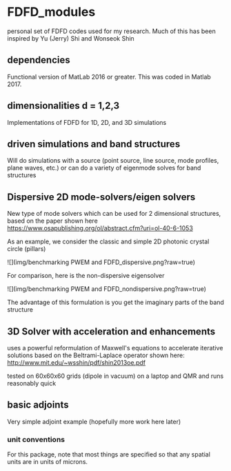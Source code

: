 # FDFD_modules
personal set of FDFD codes used for my research. Much of this has been inspired by Yu (Jerry) Shi and Wonseok Shin

## dependencies
Functional version of MatLab 2016 or greater. This was coded in Matlab 2017.

## dimensionalities d = 1,2,3
Implementations of FDFD for 1D, 2D, and 3D simulations

## driven simulations and band structures
Will do simulations with a source (point source, line source, mode profiles, plane waves, etc.) or can do a variety of eigenmode solves for band structures

## Dispersive 2D mode-solvers/eigen solvers
New type of mode solvers which can be used for 2 dimensional structures, based on the paper shown here
https://www.osapublishing.org/ol/abstract.cfm?uri=ol-40-6-1053

As an example, we consider the classic and simple 2D photonic crystal circle (pillars)

![](img/benchmarking PWEM and FDFD_dispersive.png?raw=true)

For comparison, here is the non-dispersive eigensolver

![](img/benchmarking PWEM and FDFD_nondispersive.png?raw=true)

The advantage of this formulation is you get the imaginary parts of the band structure 

## 3D Solver with acceleration and enhancements
uses a powerful reformulation of Maxwell's equations to accelerate iterative solutions based on the Beltrami-Laplace operator shown here: http://www.mit.edu/~wsshin/pdf/shin2013oe.pdf

tested on 60x60x60 grids (dipole in vacuum) on a laptop and QMR and runs reasonably quick

## basic adjoints
Very simple adjoint example (hopefully more work here later)

### unit conventions
For this package, note that most things are specified so that any spatial units are in units of microns.
